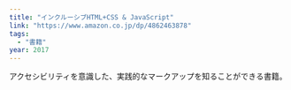 ```yaml
---
title: "インクルーシブHTML+CSS & JavaScript"
link: "https://www.amazon.co.jp/dp/4862463878"
tags:
  - "書籍"
year: 2017
---
```


アクセシビリティを意識した、実践的なマークアップを知ることができる書籍。
